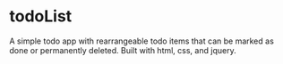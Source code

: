 # todoList
A simple todo app with rearrangeable todo items that can be marked as done or permanently deleted. Built with html, css, and jquery.
